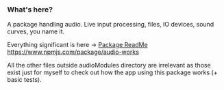 ### What's here?  
A package handling audio. Live input processing, files, IO devices, sound curves, you name it.

Everything significant is here ->
[Package ReadMe](https://github.com/DawidPartyka/PitchDeterminer/tree/master/customModules/audioModules#readme)  
https://www.npmjs.com/package/audio-works

All the other files outside audioModules directory are irrelevant as those 
exist just for myself to check out how the app using this package works (+ basic tests).
